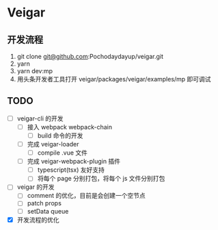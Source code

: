# Veigar

## 开发流程

1. git clone git@github.com:Pochodaydayup/veigar.git
2. yarn
3. yarn dev:mp
4. 用头条开发者工具打开 veigar/packages/veigar/examples/mp 即可调试

## TODO

- [ ] veigar-cli 的开发
  - [ ] 接入 webpack webpack-chain
    - [ ] build 命令的开发
  - [ ] 完成 veigar-loader
    - [ ] compile .vue 文件
  - [ ] 完成 veigar-webpack-plugin 插件
    - [ ] typescript(tsx) 友好支持
    - [ ] 将每个 page 分别打包，将每个 js 文件分别打包

- [ ] veigar 的开发
  - [ ] comment 的优化，目前是会创建一个空节点
  - [ ] patch props
  - [ ] setData queue

- [x] 开发流程的优化
